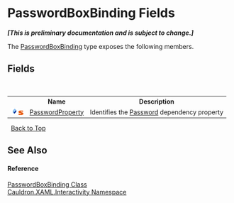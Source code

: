 # PasswordBoxBinding Fields
 _**\[This is preliminary documentation and is subject to change.\]**_

The <a href="T_Cauldron_XAML_Interactivity_PasswordBoxBinding">PasswordBoxBinding</a> type exposes the following members.


## Fields
&nbsp;<table><tr><th></th><th>Name</th><th>Description</th></tr><tr><td>![Public field](media/pubfield.gif "Public field")![Static member](media/static.gif "Static member")</td><td><a href="F_Cauldron_XAML_Interactivity_PasswordBoxBinding_PasswordProperty">PasswordProperty</a></td><td>
Identifies the <a href="P_Cauldron_XAML_Interactivity_PasswordBoxBinding_Password">Password</a>&nbsp;dependency property</td></tr></table>&nbsp;
<a href="#passwordboxbinding-fields">Back to Top</a>

## See Also


#### Reference
<a href="T_Cauldron_XAML_Interactivity_PasswordBoxBinding">PasswordBoxBinding Class</a><br /><a href="N_Cauldron_XAML_Interactivity">Cauldron.XAML.Interactivity Namespace</a><br />